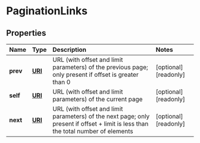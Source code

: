 # PaginationLinks

## Properties

| Name | Type | Description | Notes |
| :--- | :--- | :--- | :--- |
| **prev** | [**URI**](https://github.com/ionos-cloud/sdk-java/tree/a12429a4804e6e50d2155ea044d46f0bc32a860f/docs/URI.md) | URL \(with offset and limit parameters\) of the previous page; only present if offset is greater than 0 | \[optional\] \[readonly\] |
| **self** | [**URI**](https://github.com/ionos-cloud/sdk-java/tree/a12429a4804e6e50d2155ea044d46f0bc32a860f/docs/URI.md) | URL \(with offset and limit parameters\) of the current page | \[optional\] \[readonly\] |
| **next** | [**URI**](https://github.com/ionos-cloud/sdk-java/tree/a12429a4804e6e50d2155ea044d46f0bc32a860f/docs/URI.md) | URL \(with offset and limit parameters\) of the next page; only present if offset + limit is less than the total number of elements | \[optional\] \[readonly\] |

